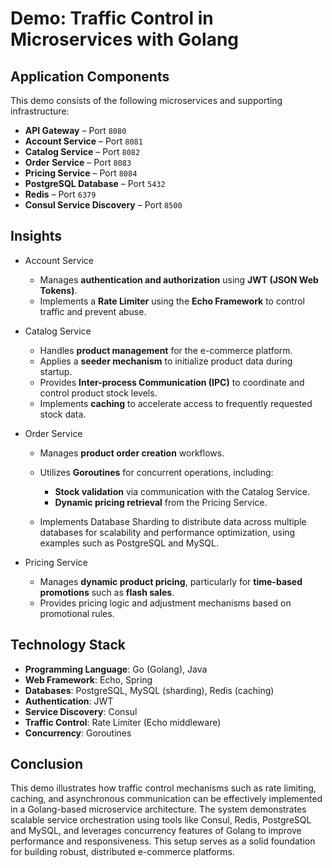 # Demo: Traffic Control in Microservices with Golang

## Application Components

This demo consists of the following microservices and supporting infrastructure:

* **API Gateway** – Port `8080`
* **Account Service** – Port `8081`
* **Catalog Service** – Port `8082`
* **Order Service** – Port `8083`
* **Pricing Service** – Port `8084`
* **PostgreSQL Database** – Port `5432`
* **Redis** – Port `6379`
* **Consul Service Discovery** – Port `8500`

## Insights

* Account Service

  * Manages **authentication and authorization** using **JWT (JSON Web Tokens)**.
  * Implements a **Rate Limiter** using the **Echo Framework** to control traffic and prevent abuse.

* Catalog Service

  * Handles **product management** for the e-commerce platform.
  * Applies a **seeder mechanism** to initialize product data during startup.
  * Provides **Inter-process Communication (IPC)** to coordinate and control product stock levels.
  * Implements **caching** to accelerate access to frequently requested stock data.

* Order Service

  * Manages **product order creation** workflows.
  * Utilizes **Goroutines** for concurrent operations, including:

    * **Stock validation** via communication with the Catalog Service.
    * **Dynamic pricing retrieval** from the Pricing Service.
  * Implements Database Sharding to distribute data across multiple databases for scalability and performance optimization, using examples such as PostgreSQL and MySQL.

* Pricing Service

  * Manages **dynamic product pricing**, particularly for **time-based promotions** such as **flash sales**.
  * Provides pricing logic and adjustment mechanisms based on promotional rules.

## Technology Stack

- **Programming Language**: Go (Golang), Java
- **Web Framework**: Echo, Spring
- **Databases**: PostgreSQL, MySQL (sharding), Redis (caching)
- **Authentication**: JWT
- **Service Discovery**: Consul
- **Traffic Control**: Rate Limiter (Echo middleware)
- **Concurrency**: Goroutines

## Conclusion

This demo illustrates how traffic control mechanisms such as rate limiting, caching, and asynchronous communication can be effectively implemented in a Golang-based microservice architecture. The system demonstrates scalable service orchestration using tools like Consul, Redis, PostgreSQL and MySQL, and leverages concurrency features of Golang to improve performance and responsiveness. This setup serves as a solid foundation for building robust, distributed e-commerce platforms.
